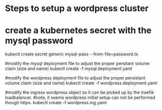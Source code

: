 # Steps to setup a wordpress cluster

# create a kubernetes secret with the mysql password
kubectl create secret generic mysql-pass --from-file=password.tx

#modify the mysql deployment file to adjust the proper persitant volume claim (size and name)
kubectl create -f mysql.deployment.yaml

#modify the wordpress deployment file to adjust the proper persistant volume claim (size and name)
kubectl create -f wordpress.deployment.yaml

#modify the ingress wordpress object so it can be picked up by the traefik loadbalancer.
#note, it seems wordpress initial setup can not be performed though https.
kubectl create -f wordpress.ing.yaml
